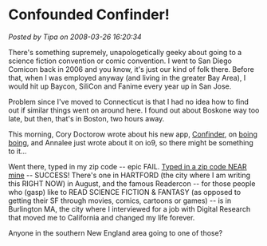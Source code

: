 # Confounded Confinder!

*Posted by Tipa on 2008-03-26 16:20:34*

There's something supremely, unapologetically geeky about going to a science fiction convention or comic convention. I went to San Diego Comicon back in 2006 and you know, it's just our kind of folk there. Before that, when I was employed anyway (and living in the greater Bay Area), I would hit up Baycon, SiliCon and Fanime every year up in San Jose.

Problem since I've moved to Connecticut is that I had no idea how to find out if similar things went on around here. I found out about Boskone way too late, but then, that's in Boston, two hours away.

This morning, Cory Doctorow wrote about his new app, [Confinder](http://www.greententacles.com/services/confinder/), on [boing boing](http://boingboing.net), and Annalee just wrote about it on io9, so there might be something to it... 

Went there, typed in my zip code -- epic FAIL. [Typed in a zip code NEAR mine](http://www.greententacles.com/services/confinder/06040/) -- SUCCESS! There's one in HARTFORD (the city where I am writing this RIGHT NOW) in August, and the famous Readercon -- for those people who (gasp) like to READ SCIENCE FICTION & FANTASY (as opposed to getting their SF through movies, comics, cartoons or games) -- is in Burlington MA, the city where I interviewed for a job with Digital Research that moved me to California and changed my life forever.

Anyone in the southern New England area going to one of those?

